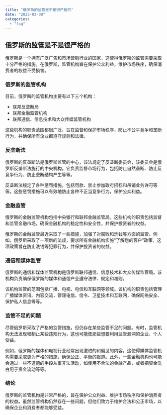 ```yaml
---
title: "俄罗斯的监管是不是很严格的"
date: "2023-03-30"
categories: 
  - "faq"
---
```


## 俄罗斯的监管是不是很严格的

俄罗斯是一个拥有广泛广告和市场营销行业的国家，这使得俄罗斯的监管需要采取十分严格的措施。在俄罗斯，监管机构旨在保护公众利益，维护市场秩序，确保消费者的权益不受损害。

### 俄罗斯的监管机构

目前，俄罗斯的监管机构主要有以下三个机构：

- 联邦反垄断局
- 联邦金融监管机构
- 联邦通信、信息技术和大众传媒监管机构

这些机构的职责范围都很广泛，旨在监督和保护市场秩序，防止不公平竞争和垄断行为，并确保所有企业都遵守规则和法律。

### 反垄断法

俄罗斯的反垄断法是俄罗斯监管的中心，该法规定了反垄断委员会，该委员会是俄罗斯反垄断法施行的中央机构。它负责监督市场行为，包括防止自然垄断、防止反竞争行为、防止垄断结构产生等等。

反垄断法规定了各种惩罚措施，包括罚款、禁止参加政府招标和吊销业务许可等等。这些惩罚措施可以有效地防止各种不正当竞争行为，保护公众利益。

### 金融监管

俄罗斯的金融监管机构包括中央银行和联邦金融监管局。这些机构的职责包括监督和监管金融市场，确保金融机构的稳定性和安全性，并保护投资者的权益。

俄罗斯的金融监管最近采取了一些措施，加强了对腐败和洗钱等方面的监管。例如，俄罗斯采取了一项新的法规，要求所有金融机构实施“了解您的客户”政策。这项政策旨在防止洗钱等犯罪行为，并保护投资者的权益。

### 通信和媒体监管

俄罗斯的通信和媒体监管机构是俄罗斯联邦通信、信息技术和大众传媒监管局。该机构负责确保俄罗斯的媒体和通信产业遵守法律、规定和准则。

该机构监管的范围包括广播、电视、电信和互联网等领域。该机构的职责包括管理广播媒体资讯、内容交流，管理电信、信令、卫星技术和互联网，确保网络安全、保护私人信息等等。

### 监管不足的问题

尽管俄罗斯采取了严格的监管措施，但仍存在某些监管不足的问题。有时，监管机构无法发现和制止某些违规行为，这也可能使那些想要利用监管漏洞的企业、个人受益。

例如，俄罗斯的媒体和电视行业经常出现激进的和偏见的内容，这使得媒体监管机构需要采取更为严格的措施，确保公正、平衡的报道。此外，一些金融机构也可能会通过一些不道德的手段从事非法活动，如使用不合法的金融产品，或者把资金洗白用于资金流动等等。

### 结论

俄罗斯的监管机构是非常严格的，旨在保护公众利益、维护市场秩序和保护消费者的权益。虽然监管机构仍然存在一些问题，但他们致力于维护合法和公正市场，以确保企业和消费者都能够受益。
